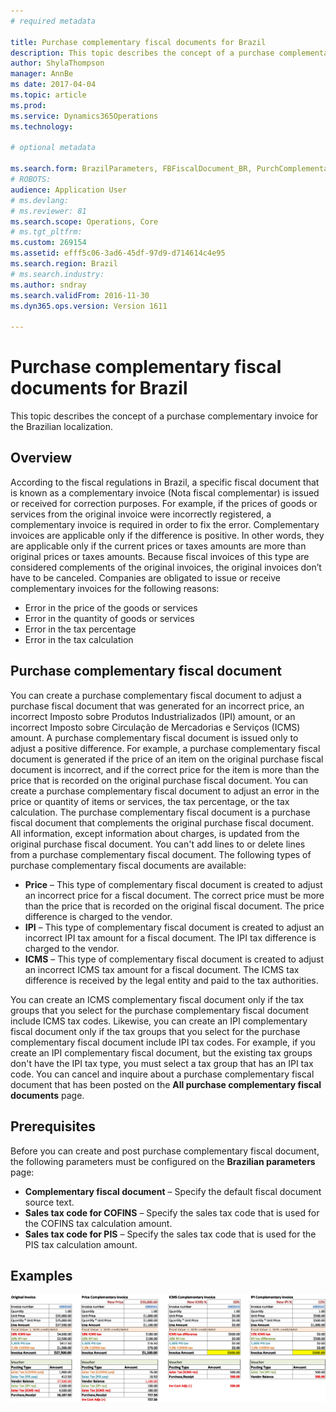 ```yaml
---
# required metadata

title: Purchase complementary fiscal documents for Brazil
description: This topic describes the concept of a purchase complementary invoice for the Brazilian localization.
author: ShylaThompson
manager: AnnBe
ms date: 2017-04-04
ms.topic: article
ms.prod: 
ms.service: Dynamics365Operations
ms.technology: 

# optional metadata

ms.search.form: BrazilParameters, FBFiscalDocument_BR, PurchComplementaryInvoice, PurchComplementaryInvoiceCancel_BR, PurchComplementaryInvoiceListPage
# ROBOTS: 
audience: Application User
# ms.devlang: 
# ms.reviewer: 81
ms.search.scope: Operations, Core
# ms.tgt_pltfrm: 
ms.custom: 269154
ms.assetid: efff5c06-3ad6-45df-97d9-d714614c4e95
ms.search.region: Brazil
# ms.search.industry: 
ms.author: sndray
ms.search.validFrom: 2016-11-30
ms.dyn365.ops.version: Version 1611

---
```


# Purchase complementary fiscal documents for Brazil

This topic describes the concept of a purchase complementary invoice for the Brazilian localization.

Overview
--------

According to the fiscal regulations in Brazil, a specific fiscal document that is known as a complementary invoice (Nota fiscal complementar) is issued or received for correction purposes. For example, if the prices of goods or services from the original invoice were incorrectly registered, a complementary invoice is required in order to fix the error. Complementary invoices are applicable only if the difference is positive. In other words, they are applicable only if the current prices or taxes amounts are more than original prices or taxes amounts. Because fiscal invoices of this type are considered complements of the original invoices, the original invoices don’t have to be canceled. Companies are obligated to issue or receive complementary invoices for the following reasons:

-   Error in the price of the goods or services
-   Error in the quantity of goods or services
-   Error in the tax percentage
-   Error in the tax calculation

## Purchase complementary fiscal document
You can create a purchase complementary fiscal document to adjust a purchase fiscal document that was generated for an incorrect price, an incorrect Imposto sobre Produtos Industrializados (IPI) amount, or an incorrect Imposto sobre Circulação de Mercadorias e Serviços (ICMS) amount. A purchase complementary fiscal document is issued only to adjust a positive difference. For example, a purchase complementary fiscal document is generated if the price of an item on the original purchase fiscal document is incorrect, and if the correct price for the item is more than the price that is recorded on the original purchase fiscal document. You can create a purchase complementary fiscal document to adjust an error in the price or quantity of items or services, the tax percentage, or the tax calculation. The purchase complementary fiscal document is a purchase fiscal document that complements the original purchase fiscal document. All information, except information about charges, is updated from the original purchase fiscal document. You can't add lines to or delete lines from a purchase complementary fiscal document. The following types of purchase complementary fiscal documents are available:

-   **Price** – This type of complementary fiscal document is created to adjust an incorrect price for a fiscal document. The correct price must be more than the price that is recorded on the original fiscal document. The price difference is charged to the vendor.
-   **IPI** – This type of complementary fiscal document is created to adjust an incorrect IPI tax amount for a fiscal document. The IPI tax difference is charged to the vendor.
-   **ICMS** – This type of complementary fiscal document is created to adjust an incorrect ICMS tax amount for a fiscal document. The ICMS tax difference is received by the legal entity and paid to the tax authorities.

You can create an ICMS complementary fiscal document only if the tax groups that you select for the purchase complementary fiscal document include ICMS tax codes. Likewise, you can create an IPI complementary fiscal document only if the tax groups that you select for the purchase complementary fiscal document include IPI tax codes. For example, if you create an IPI complementary fiscal document, but the existing tax groups don't have the IPI tax type, you must select a tax group that has an IPI tax code. You can cancel and inquire about a purchase complementary fiscal document that has been posted on the **All purchase complementary fiscal documents** page.

## Prerequisites
Before you can create and post purchase complementary fiscal document, the following parameters must be configured on the **Brazilian parameters** page:

-   **Complementary fiscal document** – Specify the default fiscal document source text.
-   **Sales tax code for COFINS** – Specify the sales tax code that is used for the COFINS tax calculation amount.
-   **Sales tax code for PIS** – Specify the sales tax code that is used for the PIS tax calculation amount.

## Examples
[![Example that shows an original invoice together with purchase complementary fiscal documents of each of the three types](./media/purchcomplementary-1024x349.png)](./media/purchcomplementary.png)

